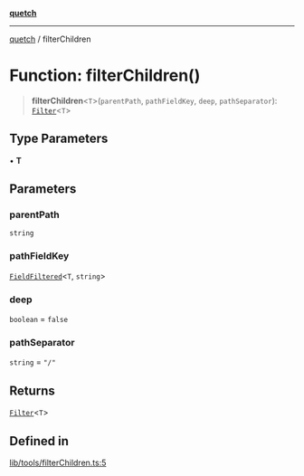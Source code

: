 [**quetch**](../README.md)

***

[quetch](../README.md) / filterChildren

# Function: filterChildren()

> **filterChildren**\<`T`\>(`parentPath`, `pathFieldKey`, `deep`, `pathSeparator`): [`Filter`](../type-aliases/Filter.md)\<`T`\>

## Type Parameters

• **T**

## Parameters

### parentPath

`string`

### pathFieldKey

[`FieldFiltered`](../type-aliases/FieldFiltered.md)\<`T`, `string`\>

### deep

`boolean` = `false`

### pathSeparator

`string` = `"/"`

## Returns

[`Filter`](../type-aliases/Filter.md)\<`T`\>

## Defined in

[lib/tools/filterChildren.ts:5](https://github.com/nevoland/quetch/blob/3b1cd3aac672a1a4d2ad52892d4fa09995f51627/lib/tools/filterChildren.ts#L5)
